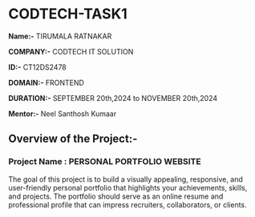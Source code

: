 # CODTECH-TASK1

**Name:-** TIRUMALA RATNAKAR

**COMPANY:-** CODTECH IT SOLUTION

**ID:-** CT12DS2478

**DOMAIN:-** FRONTEND

**DURATION:-** SEPTEMBER 20th,2024 to NOVEMBER 20th,2024

**Mentor:-** Neel Santhosh Kumaar

## Overview of the Project:-
### Project Name : PERSONAL PORTFOLIO WEBSITE

The goal of this project is to build a visually appealing, responsive, and user-friendly personal portfolio that highlights your achievements, skills, and projects. The portfolio should serve as an online resume and professional profile that can impress recruiters, collaborators, or clients.

<br/>
